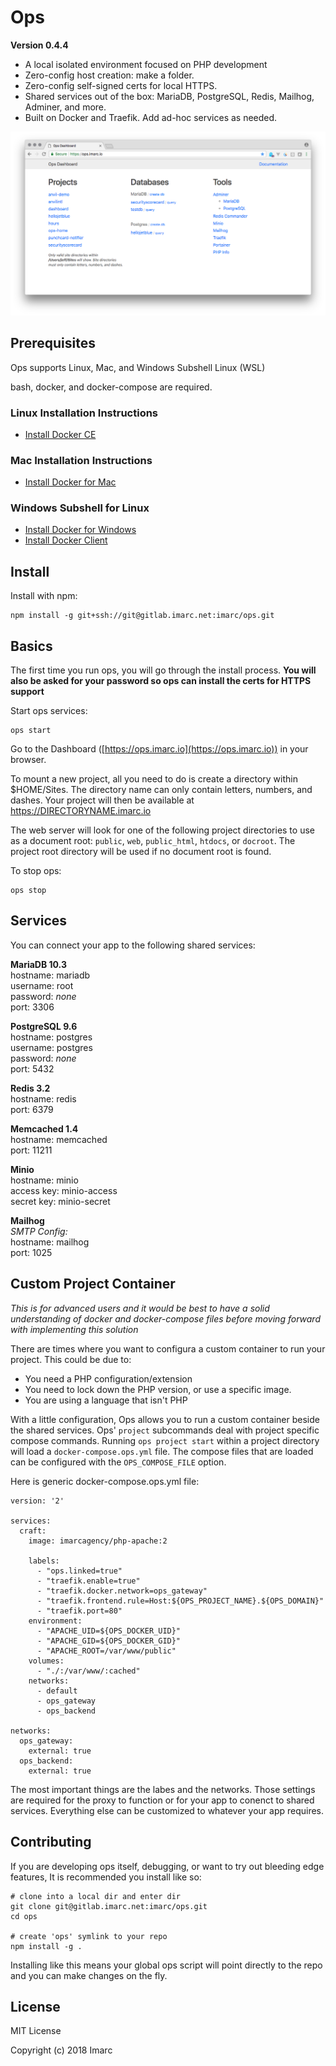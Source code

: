 # Ops

**Version 0.4.4**

- A local isolated environment focused on PHP development
- Zero-config host creation: make a folder.
- Zero-config self-signed certs for local HTTPS.
- Shared services out of the box: MariaDB, PostgreSQL, Redis, Mailhog, Adminer, and more.
- Built on Docker and Traefik. Add ad-hoc services as needed.

![Ops Dashboard](dashboard.png)

## Prerequisites

Ops supports Linux, Mac, and Windows Subshell Linux (WSL)

bash, docker, and docker-compose are required.

### Linux Installation Instructions

- [Install Docker CE](https://docs.docker.com/engine/installation/linux/)

### Mac Installation Instructions

- [Install Docker for Mac](https://docs.docker.com/docker-for-mac/install/)

### Windows Subshell for Linux

- [Install Docker for Windows](https://docs.docker.com/docker-for-windows/install/)
- [Install Docker Client](https://medium.com/@sebagomez/installing-the-docker-client-on-ubuntus-windows-subsystem-for-linux-612b392a44c4)

## Install

Install with npm:

    npm install -g git+ssh://git@gitlab.imarc.net:imarc/ops.git

## Basics

The first time you run ops, you will go through the install process. **You will
also be asked for your password so ops can install the certs for HTTPS support**

Start ops services:

    ops start


Go to the Dashboard ([https://ops.imarc.io](https://ops.imarc.io)) in your browser.

To mount a new project, all you need to do is create a directory within $HOME/Sites.
The directory name can only contain letters, numbers, and dashes. Your project will then
be available at https://DIRECTORYNAME.imarc.io

The web server will look for one of the following project directories to use as
a document root: `public`, `web`, `public_html`, `htdocs`, or `docroot`. The
project root directory will be used if no document root is found.


To stop ops:

    ops stop

## Services

You can connect your app to the following shared services:

**MariaDB 10.3**<br>
hostname: mariadb<br>
username: root<br>
password: *none*<br>
port: 3306

**PostgreSQL 9.6**<br>
hostname: postgres<br>
username: postgres<br>
password: *none*<br>
port: 5432

**Redis 3.2**<br>
hostname: redis<br>
port: 6379

**Memcached 1.4**<br>
hostname: memcached<br>
port: 11211

**Minio**<br>
hostname: minio<br>
access key: minio-access<br>
secret key: minio-secret<br>

**Mailhog**<br>
*SMTP Config:*<br>
hostname: mailhog<br>
port: 1025

## Custom Project Container

*This is for advanced users and it would be best to have a solid understanding of docker and docker-compose files
before moving forward with implementing this solution*

There are times where you want to configura a custom container to run your project. This could be due to:

- You need a PHP configuration/extension
- You need to lock down the PHP version, or use a specific image.
- You are using a language that isn't PHP

With a little configuration, Ops allows you to run a custom container beside the shared services. Ops' `project`
subcommands deal with project specific compose commands. Running `ops project start` within a project directory
will load a `docker-compose.ops.yml` file. The compose files that are loaded can be
configured with the `OPS_COMPOSE_FILE` option.

Here is generic docker-compose.ops.yml file:

    version: '2'

    services:
      craft:
        image: imarcagency/php-apache:2

        labels:
          - "ops.linked=true"
          - "traefik.enable=true"
          - "traefik.docker.network=ops_gateway"
          - "traefik.frontend.rule=Host:${OPS_PROJECT_NAME}.${OPS_DOMAIN}"
          - "traefik.port=80"
        environment:
          - "APACHE_UID=${OPS_DOCKER_UID}"
          - "APACHE_GID=${OPS_DOCKER_GID}"
          - "APACHE_ROOT=/var/www/public"
        volumes:
          - "./:/var/www/:cached"
        networks:
          - default
          - ops_gateway
          - ops_backend

    networks:
      ops_gateway:
        external: true
      ops_backend:
        external: true
        
The most important things are the labes and the networks. 
Those settings are required for the proxy to function or for your app to conenct to shared services.
Everything else can be customized to whatever your app requires.



## Contributing

If you are developing ops itself, debugging, or want to try out bleeding edge features, It is recommended you install like so:

    # clone into a local dir and enter dir
    git clone git@gitlab.imarc.net:imarc/ops.git
    cd ops

    # create 'ops' symlink to your repo
    npm install -g .

Installing like this means your global ops script will point directly to the repo and you can make changes on the fly.

## License

MIT License

Copyright (c) 2018 Imarc
